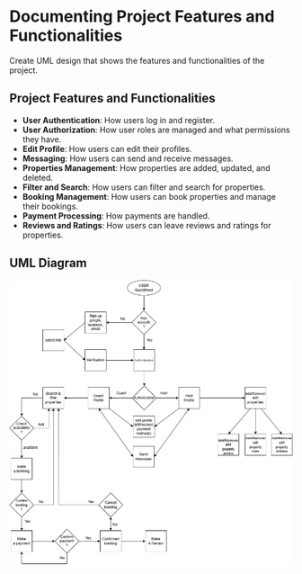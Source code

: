 # Documenting Project Features and Functionalities

Create UML design that shows the features and functionalities of the project.

## Project Features and Functionalities

- **User Authentication**: How users log in and register.
- **User Authorization**: How user roles are managed and what permissions they have.
- **Edit Profile**: How users can edit their profiles.
- **Messaging**: How users can send and receive messages.
- **Properties Management**: How properties are added, updated, and deleted.
- **Filter and Search**: How users can filter and search for properties.
- **Booking Management**: How users can book properties and manage their bookings.
- **Payment Processing**: How payments are handled.
- **Reviews and Ratings**: How users can leave reviews and ratings for properties.

## UML Diagram

![UML Diagram](./features_uml.png)
